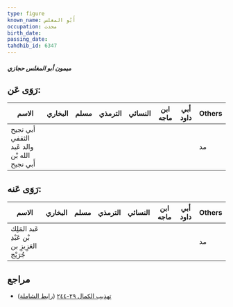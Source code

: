 ```yaml
---
type: figure
known_name: أَبُو المغلس
occupation: محدث
birth_date:
passing_date:
tahdhib_id: 6347
---
```

##### ميمون أبو المغلس حجازي

## رَوَى عَن:
| الاسم                                        | البخاري | مسلم | الترمذي | النسائي | ابن ماجه | أبي داود | Others |
| -------------------------------------------- | ------- | ---- | ------- | ------- | -------- | -------- | ------ |
| أبي نجيح الثقفي والد عَبد الله بْن أَبي نجيح |         |      |         |         |          |          | مد     |
## رَوَى عَنه:
| الاسم                                        | البخاري | مسلم | الترمذي | النسائي | ابن ماجه | أبي داود | Others |
| -------------------------------------------- | ------- | ---- | ------- | ------- | -------- | -------- | ------ |
| عَبد المَلِك بْن عَبْدِ العَزِيزِ بن جُرَيْج |         |      |         |         |          |          | مد     |
## مراجع
- [تهذيب الكمال ٢٩-٢٤٤](obsidian://open?vault=Tahdhib-al-Kamal&file=Figures/٦٣٤٧-ميمون%20أبو%20المغلس%20حجازي) ([رابط الشاملة](https://shamela.ws/book/3722/15815))